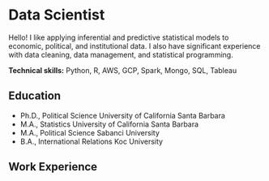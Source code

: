 # Data Scientist
Hello! I like applying inferential and predictive statistical models to economic, political, and institutional data. I also have significant experience with data cleaning, data management, and statistical programming. 

**Technical skills:** Python, R, AWS, GCP, Spark, Mongo, SQL, Tableau

## Education
- Ph.D., Political Science
   University of California Santa Barbara
- M.A., Statistics
    University of California Santa Barbara
- M.A., Political Science
    Sabanci University 
- B.A., International Relations
    Koc University 

## Work Experience
